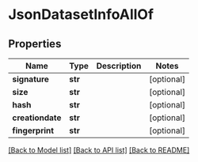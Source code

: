 # JsonDatasetInfoAllOf

## Properties
Name | Type | Description | Notes
------------ | ------------- | ------------- | -------------
**signature** | **str** |  | [optional] 
**size** | **str** |  | [optional] 
**hash** | **str** |  | [optional] 
**creationdate** | **str** |  | [optional] 
**fingerprint** | **str** |  | [optional] 

[[Back to Model list]](../README.md#documentation-for-models) [[Back to API list]](../README.md#documentation-for-api-endpoints) [[Back to README]](../README.md)


